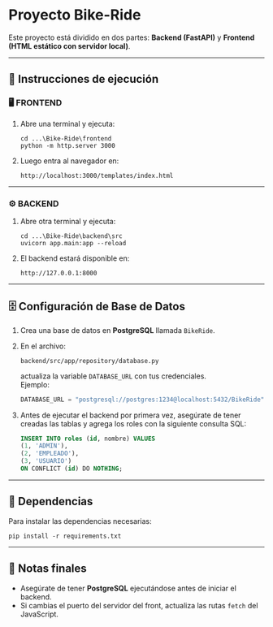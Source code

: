 # Proyecto Bike-Ride

Este proyecto está dividido en dos partes: **Backend (FastAPI)** y **Frontend (HTML estático con servidor local)**.

---

## 🚀 Instrucciones de ejecución

### 🖥️ FRONTEND
1. Abre una terminal y ejecuta:
   ```
   cd ...\Bike-Ride\frontend
   python -m http.server 3000
   ```
2. Luego entra al navegador en:
   ```
   http://localhost:3000/templates/index.html
   ```
---

### ⚙️ BACKEND
1. Abre otra terminal y ejecuta:
   ```
   cd ...\Bike-Ride\backend\src
   uvicorn app.main:app --reload
   ```
2. El backend estará disponible en:
   ```
   http://127.0.0.1:8000
   ```
---

## 🗄️ Configuración de Base de Datos

1. Crea una base de datos en **PostgreSQL** llamada `BikeRide`.

2. En el archivo:
   ```
   backend/src/app/repository/database.py
   ```
   actualiza la variable `DATABASE_URL` con tus credenciales.  
   Ejemplo:
   ```python
   DATABASE_URL = "postgresql://postgres:1234@localhost:5432/BikeRide"
   ```

3. Antes de ejecutar el backend por primera vez, asegúrate de tener creadas las tablas y agrega los roles con la siguiente consulta SQL:
   ```sql
   INSERT INTO roles (id, nombre) VALUES
   (1, 'ADMIN'),
   (2, 'EMPLEADO'),
   (3, 'USUARIO')
   ON CONFLICT (id) DO NOTHING;
   ```

---

## 🧩 Dependencias

Para instalar las dependencias necesarias:
```
pip install -r requirements.txt
```


---

## 🧠 Notas finales
- Asegúrate de tener **PostgreSQL** ejecutándose antes de iniciar el backend.
- Si cambias el puerto del servidor del front, actualiza las rutas `fetch` del JavaScript.
